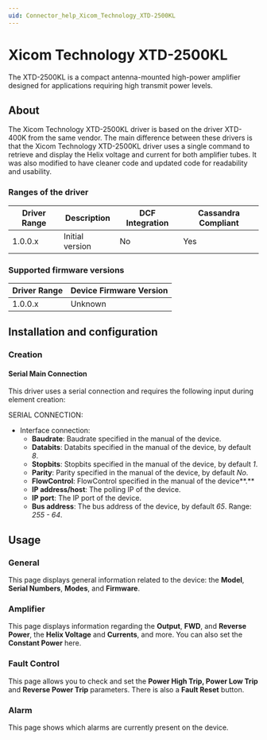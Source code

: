 ```yaml
---
uid: Connector_help_Xicom_Technology_XTD-2500KL
---
```


# Xicom Technology XTD-2500KL

The XTD-2500KL is a compact antenna-mounted high-power amplifier designed for applications requiring high transmit power levels.

## About

The Xicom Technology XTD-2500KL driver is based on the driver XTD-400K from the same vendor. The main difference between these drivers is that the Xicom Technology XTD-2500KL driver uses a single command to retrieve and display the Helix voltage and current for both amplifier tubes. It was also modified to have cleaner code and updated code for readability and usability.

### Ranges of the driver

| **Driver Range** | **Description** | **DCF Integration** | **Cassandra Compliant** |
|------------------|-----------------|---------------------|-------------------------|
| 1.0.0.x          | Initial version | No                  | Yes                     |

### Supported firmware versions

| **Driver Range** | **Device Firmware Version** |
|------------------|-----------------------------|
| 1.0.0.x          | Unknown                     |

## Installation and configuration

### Creation

#### Serial Main Connection

This driver uses a serial connection and requires the following input during element creation:

SERIAL CONNECTION:

- Interface connection:
  - **Baudrate**: Baudrate specified in the manual of the device.
  - **Databits**: Databits specified in the manual of the device, by default *8*.
  - **Stopbits**: Stopbits specified in the manual of the device, by default *1*.
  - **Parity**: Parity specified in the manual of the device, by default *No*.
  - **FlowControl**: FlowControl specified in the manual of the device**.**
  - **IP address/host**: The polling IP of the device.
  - **IP port**: The IP port of the device.
  - **Bus address**: The bus address of the device, by default *65*. Range: *255 - 64*.

## Usage

### General

This page displays general information related to the device: the **Model**, **Serial Numbers**, **Modes**, and **Firmware**.

### Amplifier

This page displays information regarding the **Output**, **FWD**, and **Reverse Power**, the **Helix Voltage** and **Currents**, and more. You can also set the **Constant Power** here.

### Fault Control

This page allows you to check and set the **Power High Trip, Power Low Trip** and **Reverse Power Trip** parameters. There is also a **Fault Reset** button.

### Alarm

This page shows which alarms are currently present on the device.
